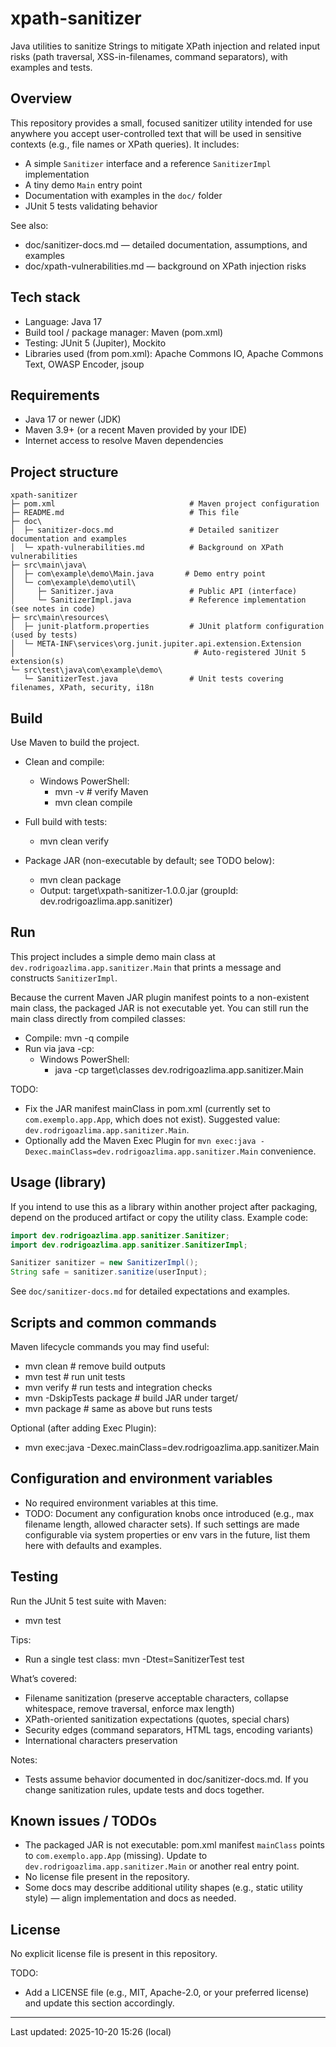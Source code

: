 # xpath-sanitizer

Java utilities to sanitize Strings to mitigate XPath injection and related input risks (path traversal, XSS-in-filenames, command separators), with examples and tests.

## Overview
This repository provides a small, focused sanitizer utility intended for use anywhere you accept user-controlled text that will be used in sensitive contexts (e.g., file names or XPath queries). It includes:
- A simple `Sanitizer` interface and a reference `SanitizerImpl` implementation
- A tiny demo `Main` entry point
- Documentation with examples in the `doc/` folder
- JUnit 5 tests validating behavior

See also:
- doc/sanitizer-docs.md — detailed documentation, assumptions, and examples
- doc/xpath-vulnerabilities.md — background on XPath injection risks

## Tech stack
- Language: Java 17
- Build tool / package manager: Maven (pom.xml)
- Testing: JUnit 5 (Jupiter), Mockito
- Libraries used (from pom.xml): Apache Commons IO, Apache Commons Text, OWASP Encoder, jsoup

## Requirements
- Java 17 or newer (JDK)
- Maven 3.9+ (or a recent Maven provided by your IDE)
- Internet access to resolve Maven dependencies

## Project structure
```
xpath-sanitizer
├─ pom.xml                              # Maven project configuration
├─ README.md                            # This file
├─ doc\
│  ├─ sanitizer-docs.md                 # Detailed sanitizer documentation and examples
│  └─ xpath-vulnerabilities.md          # Background on XPath vulnerabilities
├─ src\main\java\
│  ├─ com\example\demo\Main.java       # Demo entry point
│  └─ com\example\demo\util\
│     ├─ Sanitizer.java                 # Public API (interface)
│     └─ SanitizerImpl.java             # Reference implementation (see notes in code)
├─ src\main\resources\
│  ├─ junit-platform.properties         # JUnit platform configuration (used by tests)
│  └─ META-INF\services\org.junit.jupiter.api.extension.Extension
│                                        # Auto-registered JUnit 5 extension(s)
└─ src\test\java\com\example\demo\
   └─ SanitizerTest.java                # Unit tests covering filenames, XPath, security, i18n
```

## Build
Use Maven to build the project.

- Clean and compile:
  - Windows PowerShell:
    - mvn -v         # verify Maven
    - mvn clean compile

- Full build with tests:
  - mvn clean verify

- Package JAR (non-executable by default; see TODO below):
  - mvn clean package
  - Output: target\xpath-sanitizer-1.0.0.jar (groupId: dev.rodrigoazlima.app.sanitizer)

## Run
This project includes a simple demo main class at `dev.rodrigoazlima.app.sanitizer.Main` that prints a message and constructs `SanitizerImpl`.

Because the current Maven JAR plugin manifest points to a non-existent main class, the packaged JAR is not executable yet. You can still run the main class directly from compiled classes:

- Compile: mvn -q compile
- Run via java -cp:
  - Windows PowerShell:
    - java -cp target\classes dev.rodrigoazlima.app.sanitizer.Main

TODO:
- Fix the JAR manifest mainClass in pom.xml (currently set to `com.exemplo.app.App`, which does not exist). Suggested value: `dev.rodrigoazlima.app.sanitizer.Main`.
- Optionally add the Maven Exec Plugin for `mvn exec:java -Dexec.mainClass=dev.rodrigoazlima.app.sanitizer.Main` convenience.

## Usage (library)
If you intend to use this as a library within another project after packaging, depend on the produced artifact or copy the utility class. Example code:

```java
import dev.rodrigoazlima.app.sanitizer.Sanitizer;
import dev.rodrigoazlima.app.sanitizer.SanitizerImpl;

Sanitizer sanitizer = new SanitizerImpl();
String safe = sanitizer.sanitize(userInput);
```

See `doc/sanitizer-docs.md` for detailed expectations and examples.

## Scripts and common commands
Maven lifecycle commands you may find useful:
- mvn clean                 # remove build outputs
- mvn test                  # run unit tests
- mvn verify                # run tests and integration checks
- mvn -DskipTests package   # build JAR under target/
- mvn package               # same as above but runs tests

Optional (after adding Exec Plugin):
- mvn exec:java -Dexec.mainClass=dev.rodrigoazlima.app.sanitizer.Main

## Configuration and environment variables
- No required environment variables at this time.
- TODO: Document any configuration knobs once introduced (e.g., max filename length, allowed character sets). If such settings are made configurable via system properties or env vars in the future, list them here with defaults and examples.

## Testing
Run the JUnit 5 test suite with Maven:
- mvn test

Tips:
- Run a single test class: mvn -Dtest=SanitizerTest test

What’s covered:
- Filename sanitization (preserve acceptable characters, collapse whitespace, remove traversal, enforce max length)
- XPath-oriented sanitization expectations (quotes, special chars)
- Security edges (command separators, HTML tags, encoding variants)
- International characters preservation

Notes:
- Tests assume behavior documented in doc/sanitizer-docs.md. If you change sanitization rules, update tests and docs together.

## Known issues / TODOs
- The packaged JAR is not executable: pom.xml manifest `mainClass` points to `com.exemplo.app.App` (missing). Update to `dev.rodrigoazlima.app.sanitizer.Main` or another real entry point.
- No license file present in the repository.
- Some docs may describe additional utility shapes (e.g., static utility style) — align implementation and docs as needed.

## License
No explicit license file is present in this repository.

TODO:
- Add a LICENSE file (e.g., MIT, Apache-2.0, or your preferred license) and update this section accordingly.

---

Last updated: 2025-10-20 15:26 (local)
